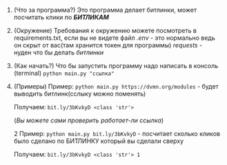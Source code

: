 1. (Что за программа?) Это программа делает битлинки, может посчитать клики по **_БИТЛИКАМ_**

2. (Окружение) Требования к окружению можете посмотреть в requirements.txt, если вы не видете файл *.env* - это нормально ведь он скрыт от вас(там хранится токен для программы) *requests* - нуден что бы делать _битлинки_

3. (Как начать?) Что бы запустить программу надо написать в консоль (terminal) `python main.py "ссылка"`

4. (Примеры) Пример: `python main.py https://dvmn.org/modules` - будет выводить битлинк(сслыку можно поменять)

   Получаем: `bit.ly/3bKvkyD
   <class 'str'>`

   (_Вы можете сами проверить работает-ли ссылка_)

   2 Пример: `python main.py bit.ly/3bKvkyD` - посчитает сколько кликов было сделано по БИТЛИНКУ который вы сделали сверху

   Получаем: `bit.ly/3bKvkyD
   <class 'str'>
   1`